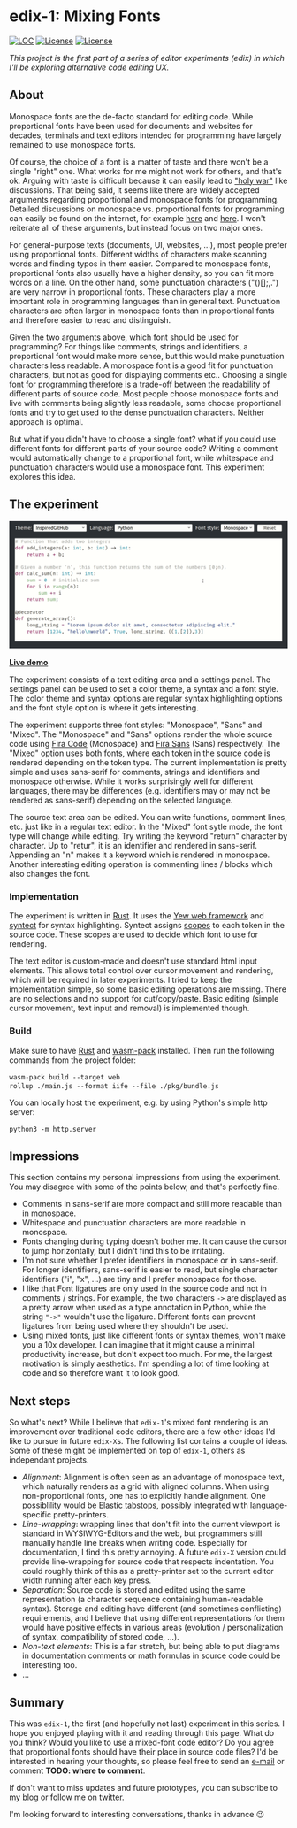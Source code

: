 # edix-1: Mixing Fonts

[![LOC](https://tokei.rs/b1/github/fkohlgrueber/edix-1?category=code)](https://github.com/fkohlgrueber/edix-1)
[![License](https://img.shields.io/badge/license-Apache%202.0-blue)](https://github.com/fkohlgrueber/terminal-editor-rs/blob/master/LICENSE-APACHE)
[![License](https://img.shields.io/badge/license-MIT-blue)](https://github.com/fkohlgrueber/terminal-editor-rs/blob/master/LICENSE-MIT)

*This project is the first part of a series of editor experiments (edix) in which I'll be exploring alternative code editing UX.*

## About

Monospace fonts are the de-facto standard for editing code. While proportional fonts have been used for documents and websites for decades, terminals and text editors intended for programming have largely remained to use monospace fonts. 

Of course, the choice of a font is a matter of taste and there won't be a single "right" one. What works for me might not work for others, and that's ok. Arguing with taste is difficult because it can easily lead to ["holy war"](https://en.wikipedia.org/wiki/Editor_war) like discussions. That being said, it seems like there are widely accepted arguments regarding proportional and monospace fonts for programming. Detailed discussions on monospace vs. proportional fonts for programming can easily be found on the internet, for example [here](https://stackoverflow.com/a/218749/3594526) and [here](https://softwareengineering.stackexchange.com/questions/5473/does-anyone-prefer-proportional-fonts). I won't reiterate all of these arguments, but instead focus on two major ones.

For general-purpose texts (documents, UI, websites, ...), most people prefer using proportional fonts. Different widths of characters make scanning words and finding typos in them easier. Compared to monospace fonts, proportional fonts also usually have a higher density, so you can fit more words on a line. On the other hand, some punctuation characters ("()[];,.") are very narrow in proportional fonts. These characters play a more important role in programming languages than in general text. Punctuation characters are often larger in monospace fonts than in proportional fonts and therefore easier to read and distinguish.

Given the two arguments above, which font should be used for programming? For things like comments, strings and identifiers, a proportional font would make more sense, but this would make punctuation characters less readable. A monospace font is a good fit for punctuation characters, but not as good for displaying comments etc.. Choosing a single font for programming therefore is a trade-off between the readability of different parts of source code. Most people choose monospace fonts and live with comments being slightly less readable, some choose proportional fonts and try to get used to the dense punctuation characters. Neither approach is optimal.

But what if you didn't have to choose a single font? what if you could use different fonts for different parts of your source code? Writing a comment would automatically change to a proportional font, while whitespace and punctuation characters would use a monospace font. This experiment explores this idea.

## The experiment

[![Demo](./doc/demo.gif)](https://raw.githubusercontent.com/fkohlgrueber/edix-1/master/doc/demo.gif)

**[Live demo](https://fkohlgrueber.github.io/edix-1/)**

The experiment consists of a text editing area and a settings panel. The settings panel can be used to set a color theme, a syntax and a font style. The color theme and syntax options are regular syntax highlighting options and the font style option is where it gets interesting.

The experiment supports three font styles: "Monospace", "Sans" and "Mixed". The "Monospace" and "Sans" options render the whole source code using [Fira Code](https://github.com/tonsky/FiraCode) (Monospace) and [Fira Sans](https://github.com/mozilla/Fira) (Sans) respectively. The "Mixed" option uses both fonts, where each token in the source code is rendered depending on the token type. The current implementation is pretty simple and uses sans-serif for comments, strings and identifiers and monospace otherwise. While it works surprisingly well for different languages, there may be differences (e.g. identifiers may or may not be rendered as sans-serif) depending on the selected language. 

The source text area can be edited. You can write functions, comment lines, etc. just like in a regular text editor. In the "Mixed" font sytle mode, the font type will change while editing. Try writing the keyword "return" character by character. Up to "retur", it is an identifier and rendered in sans-serif. Appending an "n" makes it a keyword which is rendered in monospace. Another interesting editing operation is commenting lines / blocks which also changes the font.

### Implementation

The experiment is written in [Rust](https://www.rust-lang.org/). It uses the [Yew web framework](https://yew.rs/) and [syntect](https://github.com/trishume/syntect) for syntax highlighting. Syntect assigns [scopes](https://www.sublimetext.com/docs/3/scope_naming.html) to each token in the source code. These scopes are used to decide which font to use for rendering.

The text editor is custom-made and doesn't use standard html input elements. This allows total control over cursor movement and rendering, which will be required in later experiments. I tried to keep the implementation simple, so some basic editing operations are missing. There are no selections and no support for cut/copy/paste. Basic editing (simple cursor movement, text input and removal) is implemented though.

### Build

Make sure to have [Rust](https://www.rust-lang.org/) and [wasm-pack](https://github.com/rustwasm/wasm-pack) installed. Then run the following commands from the project folder:

```
wasm-pack build --target web
rollup ./main.js --format iife --file ./pkg/bundle.js
```

You can locally host the experiment, e.g. by using Python's simple http server:

```
python3 -m http.server
```

## Impressions

This section contains my personal impressions from using the experiment. You may disagree with some of the points below, and that's perfectly fine.

- Comments in sans-serif are more compact and still more readable than in monospace.
- Whitespace and punctuation characters are more readable in monospace.
- Fonts changing during typing doesn't bother me. It can cause the cursor to jump horizontally, but I didn't find this to be irritating.
- I'm not sure whether I prefer identifiers in monospace or in sans-serif. For longer identifiers, sans-serif is easier to read, but single character identifiers ("i", "x", ...) are tiny and I prefer monospace for those.
- I like that Font ligatures are only used in the source code and not in comments / strings. For example, the two characters `->` are displayed as a pretty arrow when used as a type annotation in Python, while the string `"->"` wouldn't use the ligature. Different fonts can prevent ligatures from being used where they shouldn't be used.
- Using mixed fonts, just like different fonts or syntax themes, won't make you a 10x developer. I can imagine that it might cause a minimal productivity increase, but don't expect too much. For me, the largest motivation is simply aesthetics. I'm spending a lot of time looking at code and so therefore want it to look good.

## Next steps

So what's next? While I believe that `edix-1`'s mixed font rendering is an improvement over traditional code editors, there are a few other ideas I'd like to pursue in future `edix-X`s. The following list contains a couple of ideas. Some of these might be implemented on top of `edix-1`, others as independant projects.

- *Alignment*: Alignment is often seen as an advantage of monospace text, which naturally renders as a grid with aligned columns. When using non-proportional fonts, one has to explicitly handle alignment. One possiblility would be [Elastic tabstops](http://nickgravgaard.com/elastic-tabstops/), possibly integrated with language-specific pretty-printers.
- *Line-wrapping*: wrapping lines that don't fit into the current viewport is standard in WYSIWYG-Editors and the web, but programmers still manually handle line breaks when writing code. Especially for documentation, I find this pretty annoying. A future `edix-X` version could provide line-wrapping for source code that respects indentation. You could roughly think of this as a pretty-printer set to the current editor width running after each key press.
- *Separation*: Source code is stored and edited using the same representation (a character sequence containing human-readable syntax). Storage and editing have different (and sometimes conflicting) requirements, and I believe that using different representations for them would have positive effects in various areas (evolution / personalization of syntax, compatibility of stored code, ...).
- *Non-text elements*: This is a far stretch, but being able to put diagrams in documentation comments or math formulas in source code could be interesting too. 
- ...

## Summary

This was `edix-1`, the first (and hopefully not last) experiment in this series. I hope you enjoyed playing with it and reading through this page. What do you think? Would you like to use a mixed-font code editor? Do you agree that proportional fonts should have their place in source code files? I'd be interested in hearing your thoughts, so please feel free to send an [e-mail](mailto:felix.kohlgrueber+blog@gmail.com) or comment **TODO: where to comment**.

If don't want to miss updates and future prototypes, you can subscribe to my [blog](https://fkohlgrueber.github.io/) or follow me on [twitter](https://twitter.com/FKohlgrueber).

I'm looking forward to interesting conversations, thanks in advance 😉
